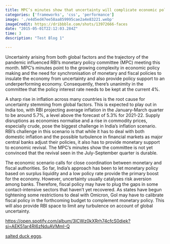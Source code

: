 ```yaml
---
title: MPC’s minutes show that uncertainty will complicate economic policy
categories: ['frameworks', 'css', 'performance']
image: './e4d5ed47ee58aa859995cae2a4e83221.webp'
imageCredit: https://dribbble.com/shots/13972666-faces
date: "2015-05-01T22:12:03.284Z"
time: 3
description: "Test Blog 1"

---
```



Uncertainty arising from both global factors and the trajectory of the pandemic influenced RBI’s monetary policy committee (MPC) meeting this month. MPC’s minutes point to the growing complexity in economic policy making and the need for synchronisation of monetary and fiscal policies to insulate the economy from uncertainty and also provide policy support to an underperforming economy.  Consequently, there’s unanimity in the committee that the policy interest rate needs to be kept at the current 4%.

A sharp rise in inflation across many countries is the root cause for uncertainty stemming from global factors. This is expected to play out in India too, with RBI projecting average inflation in the January-March quarter to be around 5.7%, a level above the forecast of 5.3% for 2021-22. Supply disruptions as economies normalise and a rise in commodity prices, especially crude, pose the biggest challenge in India’s inflation scenario. RBI’s challenge in this scenario is that while it has to deal with both domestic inflation and the possible turbulence in financial markets as major central banks adjust their policies, it also has to provide monetary support to economic revival. The MPC’s minutes show the committee is not yet convinced that the revival seen in the July-September quarter is durable.

The economic scenario calls for close coordination between monetary and fiscal authorities. So far, India’s approach has been to let monetary policy based on surplus liquidity and a low policy rate provide the primary boost for the economy. However, uncertainty usually catalyses risk aversion among banks. Therefore, fiscal policy may have to plug the gaps in some contact-intensive sectors that haven’t yet recovered. As states have begun tightening some restrictions to deal with Omicron, GoI may have to calibrate fiscal policy in the forthcoming budget to complement monetary policy. This will also provide RBI space to limit any turbulence on account of global uncertainty.

https://open.spotify.com/album/3ICWz0kXRrh74cfcS0diek?si=AEK51ar4RI6zNduAVMmI-Q


[salted duck eggs](https://en.wikipedia.org/wiki/Salted_duck_egg).

